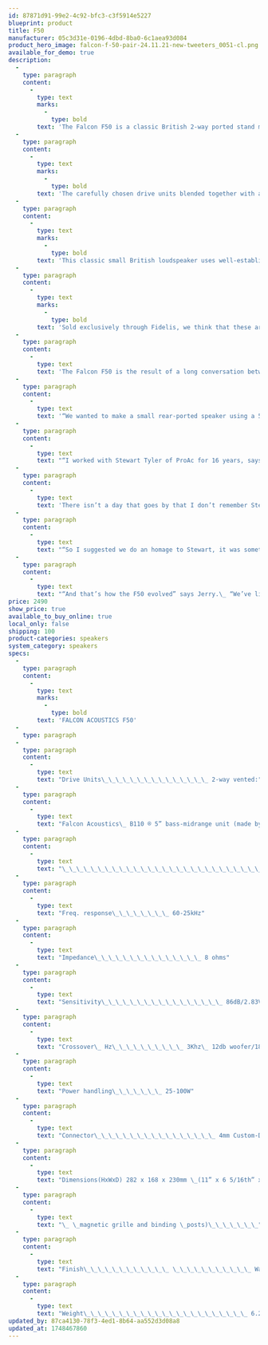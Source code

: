 ```yaml
---
id: 87871d91-99e2-4c92-bfc3-c3f5914e5227
blueprint: product
title: F50
manufacturer: 05c3d31e-0196-4dbd-8ba0-6c1aea93d084
product_hero_image: falcon-f-50-pair-24.11.21-new-tweeters_0051-cl.png
available_for_demo: true
description:
  -
    type: paragraph
    content:
      -
        type: text
        marks:
          -
            type: bold
        text: 'The Falcon F50 is a classic British 2-way ported stand mount speaker, deploying matched pairs of Falcon 5” B110 woofers and customized SEAS 19mm tweeters.'
  -
    type: paragraph
    content:
      -
        type: text
        marks:
          -
            type: bold
        text: 'The carefully chosen drive units blended together with a handmade natural wood veneered Italian cabinet produces a speaker capable of superb sonic quality with surprising bass extension, typical Falcon precise imaging, smooth response and excellent sound stage.'
  -
    type: paragraph
    content:
      -
        type: text
        marks:
          -
            type: bold
        text: 'This classic small British loudspeaker uses well-established design principles with a 5” woofer and ¾” tweeter. The format of a rear-ported 5” bass unit (in this case naturally the famous Falcon B110) and a ¾” dome tweeter is well known to produce excellent results from smaller cabinets.'
  -
    type: paragraph
    content:
      -
        type: text
        marks:
          -
            type: bold
        text: 'Sold exclusively through Fidelis, we think that these are some of the most "special" mini-monitors that we have ever experienced. Give us a call to schedule a time to come audition!'
  -
    type: paragraph
    content:
      -
        type: text
        text: 'The Falcon F50 is the result of a long conversation between Falcon’s Jerry Bloomfield and Graeme Bridge who undertakes Falcon’s’ loudspeaker systems design.'
  -
    type: paragraph
    content:
      -
        type: text
        text: '“We wanted to make a small rear-ported speaker using a 5” bass unit and a ¾” dome tweeter – it’s a classic combination, it works well, and we inevitably starting looking at similar systems that had been made throughout the years”, says Jerry.'
  -
    type: paragraph
    content:
      -
        type: text
        text: "“I worked with Stewart Tyler of ProAc for 16 years, says Graeme. “Stewart very sadly passed in June 2021, he was really important to me, he taught me everything I knew about loudspeaker design at the beginning of my career.\_ We spent hours and hours in the evenings working together, voicing and refining loudspeakers, and exploring new developments in loudspeaker design”"
  -
    type: paragraph
    content:
      -
        type: text
        text: 'There isn’t a day that goes by that I don’t remember Stewart with gratitude and affection”'
  -
    type: paragraph
    content:
      -
        type: text
        text: "“So I suggested we do an homage to Stewart, it was something I wanted to do, the Tablette 50 was the first speaker I built at ProAc in 1996 just after I started there. It’s a classic small British loudspeaker and uses well-established design principles with a 5” woofer and ¾” tweeter.\_ So, Jerry and I agreed we would build a small number of speakers based upon the same format of a rear-ported 5” bass unit (in this case naturally the famous Falcon B110) and a ¾” dome tweeter. We have used the same SEAS 19TFF tweeter, it’s still made and it does exactly what it says on the tin”"
  -
    type: paragraph
    content:
      -
        type: text
        text: "“And that’s how the F50 evolved” says Jerry.\_ “We’ve limited the number to 50 pairs which are going to be available to North American customers only, and we hope people enjoy them”"
price: 2490
show_price: true
available_to_buy_online: true
local_only: false
shipping: 100
product-categories: speakers
system_category: speakers
specs:
  -
    type: paragraph
    content:
      -
        type: text
        marks:
          -
            type: bold
        text: 'FALCON ACOUSTICS F50'
  -
    type: paragraph
  -
    type: paragraph
    content:
      -
        type: text
        text: "Drive Units\_\_\_\_\_\_\_\_\_\_\_\_\_\_\_ 2-way vented:"
  -
    type: paragraph
    content:
      -
        type: text
        text: "Falcon Acoustics\_ B110 ® 5” bass-midrange unit (made by and exclusive to Falcon Acoustics)."
  -
    type: paragraph
    content:
      -
        type: text
        text: "\_\_\_\_\_\_\_\_\_\_\_\_\_\_\_\_\_\_\_\_\_\_\_\_\_\_\_\_\_\_\_\_\_\_\_ SEAS 19mm /¾” 19mm ( 1”) soft dome tweeter."
  -
    type: paragraph
    content:
      -
        type: text
        text: "Freq. response\_\_\_\_\_\_\_\_ 60-25kHz"
  -
    type: paragraph
    content:
      -
        type: text
        text: "Impedance\_\_\_\_\_\_\_\_\_\_\_\_\_\_\_ 8 ohms"
  -
    type: paragraph
    content:
      -
        type: text
        text: "Sensitivity\_\_\_\_\_\_\_\_\_\_\_\_\_\_\_\_\_ 86dB/2.83V/m"
  -
    type: paragraph
    content:
      -
        type: text
        text: "Crossover\_ Hz\_\_\_\_\_\_\_\_\_\_ 3Khz\_ 12db woofer/18dB tweeter"
  -
    type: paragraph
    content:
      -
        type: text
        text: "Power handling\_\_\_\_\_\_\_ 25-100W"
  -
    type: paragraph
    content:
      -
        type: text
        text: "Connector\_\_\_\_\_\_\_\_\_\_\_\_\_\_\_\_\_ 4mm Custom-Designed nickel-plated binding posts"
  -
    type: paragraph
    content:
      -
        type: text
        text: "Dimensions(HxWxD) 282 x 168 x 230mm \_(11” x 6 5/16th” x 9” (+12mm/½” for"
  -
    type: paragraph
    content:
      -
        type: text
        text: "\_ \_magnetic grille and binding \_posts)\_\_\_\_\_\_\_"
  -
    type: paragraph
    content:
      -
        type: text
        text: "Finish\_\_\_\_\_\_\_\_\_\_\_\_ \_\_\_\_\_\_\_\_\_\_\_ Walnut, sustainably grown real wood veneer."
  -
    type: paragraph
    content:
      -
        type: text
        text: "Weight\_\_\_\_\_\_\_\_\_\_\_\_\_\_\_\_\_\_\_\_\_\_\_ 6.25kg each, 15.5 kgs per pair shipping weight."
updated_by: 87ca4130-78f3-4ed1-8b64-aa552d3d08a8
updated_at: 1748467860
---
```

